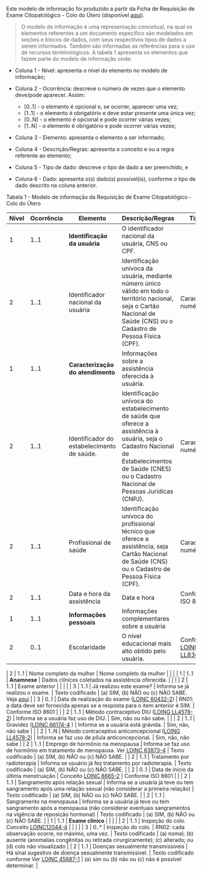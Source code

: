 Este modelo de informação foi produzido a partir da Ficha de Requisição de Exame Citopatológico - Colo do Útero (disponível [aqui](./requisicao-exame-citopatologico.pdf)).

> O modelo de informação é uma representação conceitual, na qual os elementos referentes a um documento específico são modelados em seções e blocos de dados, com seus respectivos tipos de dados a serem informados. Também são informadas as referências para o uso de recursos terminológicos. A tabela 1 apresenta os elementos que fazem parte do modelo de informação onde:

- Coluna 1 - Nível: apresenta o nível do elemento no modelo de informação;

- Coluna 2 - Ocorrência: descreve o número de vezes que o elemento deve/pode aparecer. Assim:

  - [0..1] - o elemento é opcional e, se ocorrer, aparecer uma vez;
  - [1..1] - o elemento é obrigatório e deve estar presente uma única vez;
  - [0..N] - o elemento é opcional e pode ocorrer várias vezes;
  - [1..N] - o elemento é obrigatório e pode ocorrer várias vezes;

- Coluna 3 - Elemento: apresenta o elemento a ser informado;

- Coluna 4 - Descrição/Regras: apresenta o conceito e ou a regra referente ao elemento;

- Coluna 5 - Tipo de dado: descreve o tipo de dado a ser preenchido, e

- Coluna 6 - Dado: apresenta o(s) dado(s) possível(is), conforme o tipo de dado descrito na coluna anterior.

Tabela 1 - Modelo de informação da Requisição de Exame Citopatológico - Colo do Útero

| Nível | Ocorrência | Elemento                                                                              | Descrição/Regras                                                                                                                                                                                        | Tipo                                                                      | Dado                                                                                                                |
| ----- | ---------- | ------------------------------------------------------------------------------------- | ------------------------------------------------------------------------------------------------------------------------------------------------------------------------------------------------------- | ------------------------------------------------------------------------- | ------------------------------------------------------------------------------------------------------------------- |
| 1     | 1..1       | **Identificação da usuária**                                                          | O identificador nacional da usuária, CNS ou CPF.                                                                                                                                                        |                                                                           |                                                                                                                     |
| 2     | 1..1       | Identificador nacional da usuária                                                     | Identificação unívoca da usuária, mediante número único válido em todo o território nacional, seja o Cartão Nacional de Saúde (CNS) ou o Cadastro de Pessoa Física (CPF).                               | Caracteres numéricos                                                      |                                                                                                                     |
| 1     | 1..1       | **Caracterização do atendimento**                                                     | Informações sobre a assistência oferecida à usuária.                                                                                                                                                    |                                                                           |                                                                                                                     |
| 2     | 1..1       | Identificador do estabelecimento de saúde.                                            | Identificação unívoca do estabelecimento de saúde que oferece a assistência à usuária, seja o Cadastro Nacional de Estabelecimentos de Saúde (CNES) ou o Cadastro Nacional de Pessoas Jurídicas (CNPJ). | Caracteres numéricos                                                      |                                                                                                                     |
| 2     | 1..1       | Profissional de saúde                                                                 | Identificação unívoca do profissional técnico que oferece a assistência, seja Cartão Nacional de Saúde (CNS) ou o Cadastro de Pessoa Física (CPF).                                                      | Caracters numéricos                                                       |                                                                                                                     |
| 2     | 1..1       | Data e hora da assistência                                                            | Data e hora                                                                                                                                                                                             | Conforme ISO 8601                                                         |                                                                                                                     |
| 1     | 1..1       | **Informações pessoais**                                                              | Informações complementares sobre a usuária                                                                                                                                                              |                                                                           |                                                                                                                     |
| 2     | 0..1       | Escolaridade                                                                          | O nível educacional mais alto obtido pelo usuária.                                                                                                                                                      | Conforme [LOINC LL836-8](https://loinc.org/LL836-8/)                      |     

| 2 | 1..1 | Nome completo da mulher | Nome completo da mulher  |  | |
| 1     | 1..1       | **Anamnese**                                                                          | Dados clínicos coletados na assistência oferecida.                                                                                                                                                      |                                                                           |                                                                                                                     |
| 2     | 1..1       | Exame anterior                                                                        |                                                                                                                                                                                                         |                                                                           |                                                                                                                     |
| 3     | 1..1       | Já realizou este exame?                                                               | Informa se já realizou o exame.                                                                                                                                                                         | Texto codificado                                                          | (a) SIM, (b) NÃO ou (c) NÃO SABE. Veja [aqui](https://terminology.hl7.org/CodeSystem-v2-0532.html)                  |
| 3     | 0..1       | Data de realização do exame ([LOINC 60432-2](https://loinc.org/60432-2/))             | RN01: a data deve ser fornecida apenas se a resposta para o item anterior é SIM.                                                                                                                        | Conforme ISO 8601                                                         |                                                                                                                     |
| 2     | 1..1       | Método contraceptivo DIU ([LOING LL4578-2](https://loinc.org/LL4578-2/))              | Informa se a usuária faz uso de DIU.                                                                                                                                                                    | Sim, não ou não sabe.                                                     |                                                                                                                     |
| 2     | 1..1       | Gravidez ([LOINC 66174-4](https://loinc.org/66174-4/) )                               | Informa se a usuária está grávida.                                                                                                                                                                      | Sim, não, não sabe                                                        |                                                                                                                     |
| 2     | 1..N       | Método contraceptivo anticoncepcional ([LOING LL4578-2](https://loinc.org/LL4578-2/)) | Informa se faz uso de pílula anticoncepcional.                                                                                                                                                          | Sim, não, não sabe                                                        |
| 2     | 1..1       | Emprego de hormônio na menopausa                                                      | Informa se faz uso de hormônio em tratamento de menopausa. Ver [LOINC 63873-4](https://loinc.org/63873-4/)                                                                                              | Texto codificado                                                          | (a) SIM, (b) NÃO ou (c) NÃO SABE.                                                                                   |
| 2     | 1..1       | Tratamento por radioterapia                                                           | Informa se usuário já fez tratamento por radioterapia.                                                                                                                                                  | Texto codificado                                                          | (a) SIM, (b) NÃO ou (c) NÃO SABE.                                                                                   |
| 2     | 0..1       | Data de início da última menstruação                                                  | Conceito [LOINC 8665-2](https://loinc.org/8665-2/)                                                                                                                                                      | Conforme ISO 8601                                                         |                                                                                                                     |
| 2     | 1..1       | Sangramento após relação sexual                                                       | Informa se a usuária já teve ou tem sangramento após uma relação sexual (não considerar a primeira relação)                                                                                             | Texto codificado                                                          | (a) SIM, (b) NÃO ou (c) NÃO SABE.                                                                                   |
| 2     | 1..1       | Sangramento na menopausa                                                              | Informa se a usuária já teve ou tem sangramento após a menopausa (não considerar eventuais sangramentos na vigência de reposição hormonal)                                                              | Texto codificado                                                          | (a) SIM, (b) NÃO ou (c) NÃO SABE.                                                                                   |
| 1     | 1..1       | **Exame clínico**                                                                     |                                                                                                                                                                                                         |                                                                           |                                                                                                                     |
| 2     | 1..1       | Inspeção do colo. Conceito [LOINC12044-4](https://loinc.org/12044-4/)                 |                                                                                                                                                                                                         |                                                                           |                                                                                                                     |
| 3     | 0..\*      | Inspeção do colo.                                                                     | RN02: cada observação ocorre, no máximo, uma vez.                                                                                                                                                       | Texto codificado                                                          | (a) nomal; (b) ausente (anomalias congênitas ou retirada cirurgicamente); (c) alterado; ou (d) colo não visualizado |
| 2     | 1..1       | Doenças sexualmente transmissíveis                                                    | Há sinal sugestivo de doença sexualmente transmissível.                                                                                                                                                 | Texto codificado conforme Ver [LOINC 45687-1](https://loinc.org/45687-1/) | (a) sim ou (b) não ou (c) não é possível determinar.                                                                |
